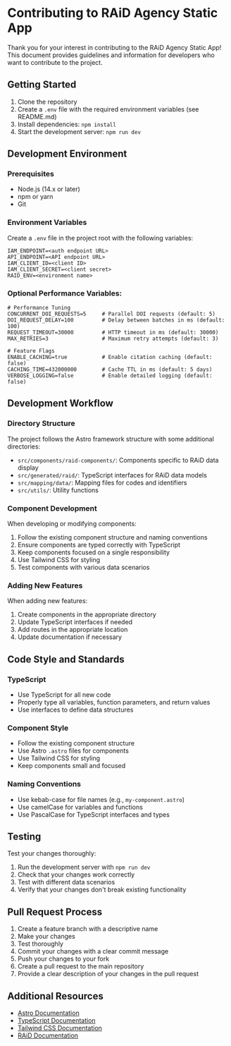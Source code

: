 # Contributing to RAiD Agency Static App

Thank you for your interest in contributing to the RAiD Agency Static App! This document provides guidelines and information for developers who want to contribute to the project.

## Getting Started

1. Clone the repository
2. Create a `.env` file with the required environment variables (see README.md)
3. Install dependencies: `npm install`
4. Start the development server: `npm run dev`

## Development Environment

### Prerequisites

- Node.js (14.x or later)
- npm or yarn
- Git

### Environment Variables

Create a `.env` file in the project root with the following variables:

```
IAM_ENDPOINT=<auth endpoint URL>
API_ENDPOINT=<API endpoint URL>
IAM_CLIENT_ID=<client ID>
IAM_CLIENT_SECRET=<client secret>
RAID_ENV=<environment name>
```

### Optional Performance Variables:
```env
# Performance Tuning
CONCURRENT_DOI_REQUESTS=5     # Parallel DOI requests (default: 5)
DOI_REQUEST_DELAY=100         # Delay between batches in ms (default: 100)
REQUEST_TIMEOUT=30000         # HTTP timeout in ms (default: 30000)
MAX_RETRIES=3                 # Maximum retry attempts (default: 3)

# Feature Flags
ENABLE_CACHING=true           # Enable citation caching (default: false)
CACHING_TIME=432000000        # Cache TTL in ms (default: 5 days)
VERBOSE_LOGGING=false         # Enable detailed logging (default: false)
```

## Development Workflow

### Directory Structure

The project follows the Astro framework structure with some additional directories:

- `src/components/raid-components/`: Components specific to RAiD data display
- `src/generated/raid/`: TypeScript interfaces for RAiD data models
- `src/mapping/data/`: Mapping files for codes and identifiers
- `src/utils/`: Utility functions

### Component Development

When developing or modifying components:

1. Follow the existing component structure and naming conventions
2. Ensure components are typed correctly with TypeScript
3. Keep components focused on a single responsibility
4. Use Tailwind CSS for styling
5. Test components with various data scenarios

### Adding New Features

When adding new features:

1. Create components in the appropriate directory
2. Update TypeScript interfaces if needed
3. Add routes in the appropriate location
4. Update documentation if necessary

## Code Style and Standards

### TypeScript

- Use TypeScript for all new code
- Properly type all variables, function parameters, and return values
- Use interfaces to define data structures

### Component Style

- Follow the existing component structure
- Use Astro `.astro` files for components
- Use Tailwind CSS for styling
- Keep components small and focused

### Naming Conventions

- Use kebab-case for file names (e.g., `my-component.astro`)
- Use camelCase for variables and functions
- Use PascalCase for TypeScript interfaces and types

## Testing

Test your changes thoroughly:

1. Run the development server with `npm run dev`
2. Check that your changes work correctly
3. Test with different data scenarios
4. Verify that your changes don't break existing functionality

## Pull Request Process

1. Create a feature branch with a descriptive name
2. Make your changes
3. Test thoroughly
4. Commit your changes with a clear commit message
5. Push your changes to your fork
6. Create a pull request to the main repository
7. Provide a clear description of your changes in the pull request

## Additional Resources

- [Astro Documentation](https://docs.astro.build)
- [TypeScript Documentation](https://www.typescriptlang.org/docs)
- [Tailwind CSS Documentation](https://tailwindcss.com/docs)
- [RAiD Documentation](https://www.raid.org.au/)
